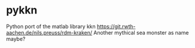 # pykkn

Python port of the matlab library kkn https://git.rwth-aachen.de/nils.preuss/rdm-kraken/
Another mythical sea monster as name maybe? 

